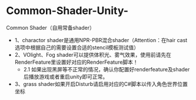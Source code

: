 # Common-Shader-Unity-
Common Shader（自用常备shader）
- 1、charactor shader是通用NPR-PBR混合shader（Attention：在hair cast选项中根据自己的需要设置合适的stencil模板测试值）
- 2、VOlight、Fog shader可以提供体积光、雾气效果，使用前请先在RenderFeature里设置好对应的RenderFeature脚本！
  - 2.1  如果出现黑屏等不正常的情况，确认你配置好renderfeature及shader后播放游戏或者重启unity即可正常。
- 3、grass shader如果开启Disturb请启用对应的C#脚本以传入角色世界位置坐标
